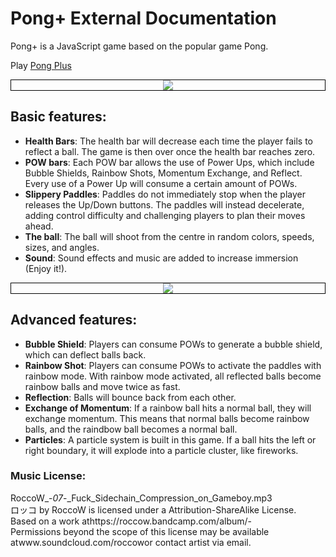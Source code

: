 # Pong+ External Documentation
Pong+ is a JavaScript game based on the popular game Pong.

Play [Pong Plus](https://dwang0721.github.io/PongPlus/)

<kbd>
<div style="text-align:center; border:1px solid black"><img src ="https://github.com/dwang0721/PongPlus/blob/master/title.png" /></div>
</kbd>

## Basic features:
*	**Health Bars**: The health bar will decrease each time the player fails to reflect a ball. The game is then over once the health bar reaches zero.
*	**POW bars**: Each POW bar allows the use of Power Ups, which include Bubble Shields, Rainbow Shots, Momentum Exchange, and Reflect. Every use of a Power Up will consume a certain amount of POWs.
*	**Slippery Paddles**: Paddles do not immediately stop when the player releases the Up/Down buttons. The paddles will instead decelerate, adding control difficulty and challenging players to plan their moves ahead.
*	**The ball**: The ball will shoot from the centre in random colors, speeds, sizes, and angles.
*	**Sound**: Sound effects and music are added to increase immersion (Enjoy it!).

<kbd>
<div style="text-align:center; border:1px solid black"><img src ="https://github.com/dwang0721/PongPlus/blob/master/instruction.png" /></div>
</kbd>

## Advanced features:
*	**Bubble Shield**: Players can consume POWs to generate a bubble shield, which can deflect balls back.
*	**Rainbow Shot**: Players can consume POWs to activate the paddles with rainbow mode. With rainbow mode activated, all reflected balls become rainbow balls and move twice as fast.
*	**Reflection**:  Balls will bounce back from each other.
*	**Exchange of Momentum**: If a rainbow ball hits a normal ball, they will exchange momentum. This means that normal balls become rainbow balls, and the raindbow ball becomes a normal ball.
*	**Particles**: A particle system is built in this game. If a ball hits the left or right boundary, it will explode into a particle cluster, like fireworks.


### Music License:
RoccoW_-_07_-_Fuck_Sidechain_Compression_on_Gameboy.mp3 <br /> 
ロッコ by RoccoW is licensed under a Attribution-ShareAlike License.<br />
Based on a work athttps://roccow.bandcamp.com/album/-<br /> 
Permissions beyond the scope of this license may be available atwww.soundcloud.com/roccowor contact artist via email.<br /> 
